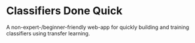 # Classifiers Done Quick
A non-expert-/beginner-friendly web-app for quickly building and training classifiers using transfer learning.
